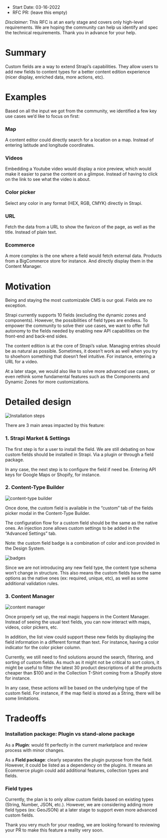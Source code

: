 - Start Date: 03-16-2022
- RFC PR: (leave this empty)

_Disclaimer_: This RFC is at an early stage and covers only high-level requirements. We are hoping the community can help us identify and spec the technical requirements. Thank you in advance for your help.

# Summary

Custom fields are a way to extend Strapi’s capabilities. They allow users to add new fields to content types for a better content edition experience (nicer display, enriched data, more actions, etc).

# Examples

Based on all the input we got from the community, we identified a few key use cases we’d like to focus on first:

### Map

A content editor could directly search for a location on a map. Instead of entering latitude and longitude coordinates.

### Videos

Embedding a Youtube video would display a nice preview, which would make it easier to parse the content on a glimpse. Instead of having to click on the link to see what the video is about.

### Color picker

Select any color in any format (HEX, RGB, CMYK) directly in Strapi.

### URL

Fetch the data from a URL to show the favicon of the page, as well as the title. Instead of plain text.

### Ecommerce

A more complex is the one where a field would fetch external data. Products from a BigCommerce store for instance. And directly display them in the Content Manager.

# Motivation

Being and staying the most customizable CMS is our goal. Fields are no exception.

Strapi currently supports 10 fields (excluding the dynamic zones and components). However, the possibilities of field types are endless. To empower the community to solve their use cases, we want to offer full autonomy to the fields needed by enabling new API capabilities on the front-end and back-end sides.

The content edition is at the core of Strapi’s value. Managing entries should be as natural as possible. Sometimes, it doesn’t work as well when you try to shoehorn something that doesn’t feel intuitive. For instance, entering a URL for a video.

At a later stage, we would also like to solve more advanced use cases, or even rethink some fundamental features such as the Components and Dynamic Zones for more customizations.

# Detailed design

![Installation steps](./flow.png)

There are 3 main areas impacted by this feature:

### 1. Strapi Market & Settings

The first step is for a user to install the field. We are still debating on how custom fields should be installed in Strapi. Via a plugin or through a field package.

In any case, the next step is to configure the field if need be. Entering API keys for Google Maps or Shopify, for instance. 

### 2. Content-Type Builder

![content-type builder](./ctb.png)

Once done, the custom field is available in the “custom” tab of the fields picker modal in the Content-Type Builder.

The configuration flow for a custom field should be the same as the native ones. An injection zone allows custom settings to be added in the “Advanced Settings” tab.

Note: the custom field badge is a combination of color and icon provided in the Design System. 

![badges](./badges.png)

Since we are not introducing any new field type, the content type schema won’t change in structure. This also means the custom fields have the same options as the native ones (ex: required, unique, etc), as well as some additional validation rules. 

### 3. Content Manager

![content manager](./content-manager.png)

Once properly set up, the real magic happens in the Content Manager. Instead of seeing the usual text fields, you can now interact with maps, videos, color pickers, etc.

In addition, the list view could support these new fields by displaying the field information in a different format than text. For instance, having a color indicator for the color picker column.

Currently, we still need to find solutions around the search, filtering, and sorting of custom fields. As much as it might not be critical to sort colors, it might be useful to filter the latest 30 product descriptions of all the products cheaper than $100 and in the Collection T-Shirt coming from a Shopify store for instance.

In any case, these actions will be based on the underlying type of the custom field. For instance, if the map field is stored as a String, there will be some limitations.

# Tradeoffs

### Installation package: Plugin vs stand-alone package

As a **Plugin**: would fit perfectly in the current marketplace and review process with minor changes.

As a **Field package**: clearly separates the plugin purpose from the field. However, it could be listed as a dependency on the plugins. It means an Ecommerce plugin could add additional features, collection types and fields.

### Field types

Currently, the plan is to only allow custom fields based on existing types (String, Number, JSON, etc.). However, we are considering adding more field types (ex: GeoJSON) at a later stage to support even more advanced custom fields.

Thank you very much for your reading, we are looking forward to reviewing your PR to make this feature a reality very soon.